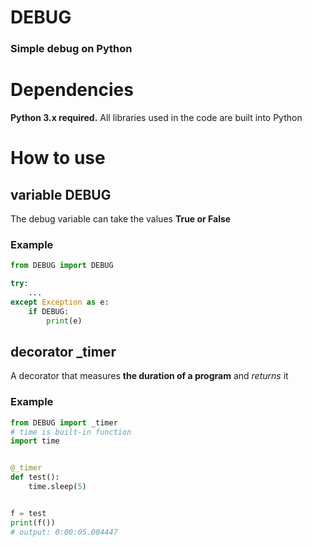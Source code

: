 # DEBUG
### Simple debug on Python

# Dependencies
**Python 3.x required.** All libraries used in the code are built into Python

# How to use
## variable DEBUG
The debug variable can take the values ​​**True or False**
### Example
```python
from DEBUG import DEBUG

try:
    ...
except Exception as e:
    if DEBUG:
        print(e)
```

## decorator _timer
A decorator that measures **the duration of a program** and _returns_ it

### Example
```python
from DEBUG import _timer
# time is built-in function
import time


@_timer
def test():
    time.sleep(5)


f = test
print(f())
# output: 0:00:05.004447
```

